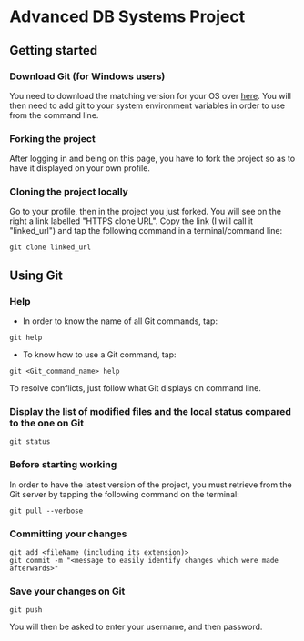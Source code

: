 # Advanced DB Systems Project

## Getting started

### Download Git (for Windows users)
You need to download the matching version for your OS over [here](https://git-scm.com/downloads).
You will then need to add git to your system environment variables in order to use from the command line.

### Forking the project
After logging in and being on this page, you have to fork the project so as to have it displayed on your own profile.

### Cloning the project locally
Go to your profile, then in the project you just forked. You will see on the right a link labelled "HTTPS clone URL".
Copy the link (I will call it "linked_url") and tap the following command in a terminal/command line:
```
git clone linked_url
```

## Using Git

### Help
* In order to know the name of all Git commands, tap:
```
git help
```

* To know how to use a Git command, tap:
```
git <Git_command_name> help
```

To resolve conflicts, just follow what Git displays on command line.

### Display the list of modified files and the local status compared to the one on Git
	git status

### Before starting working
In order to have the latest version of the project, you must retrieve from the Git server by tapping the following command on the terminal:
```
git pull --verbose
```

### Committing your changes
	git add <fileName (including its extension)>
	git commit -m "<message to easily identify changes which were made afterwards>"

### Save your changes on Git
	git push

You will then be asked to enter your username, and then password.